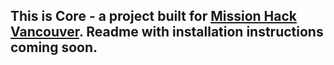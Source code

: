 ## This is Core - a project built for [Mission Hack Vancouver](http://www.missionhack.ca/). Readme with installation instructions coming soon.
